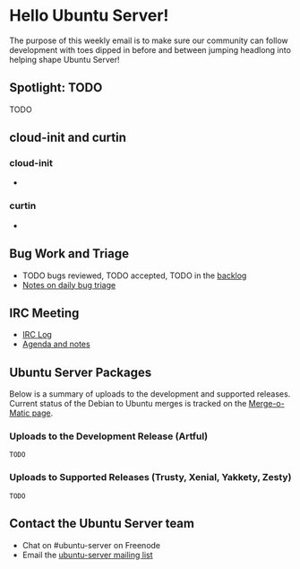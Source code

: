 # Hello Ubuntu Server!
The purpose of this weekly email is to make sure our community can follow
development with toes dipped in before and between jumping headlong into
helping shape Ubuntu Server!

## Spotlight: TODO
TODO

## cloud-init and curtin
### cloud-init
-

### curtin
-

## Bug Work and Triage
- TODO bugs reviewed, TODO accepted, TODO in the [backlog](https://bugs.launchpad.net/~ubuntu-server/+subscribedbugs)
- [Notes on daily bug triage](https://wiki.ubuntu.com/ServerTeam/KnowledgeBase#Bug_Triage)

## IRC Meeting
- [IRC Log](TODO)
- [Agenda and notes](https://wiki.ubuntu.com/ServerTeam/Meeting)

## Ubuntu Server Packages
Below is a summary of uploads to the development and supported releases. Current status of the Debian to Ubuntu merges is tracked on the [Merge-o-Matic page](https://merges.ubuntu.com/main.html).

### Uploads to the Development Release (Artful)
```
TODO
```

### Uploads to Supported Releases (Trusty, Xenial, Yakkety, Zesty)
```
TODO
```

## Contact the Ubuntu Server team
* Chat on #ubuntu-server on Freenode
* Email the [ubuntu-server mailing list](https://lists.ubuntu.com/mailman/listinfo/ubuntu-server)

